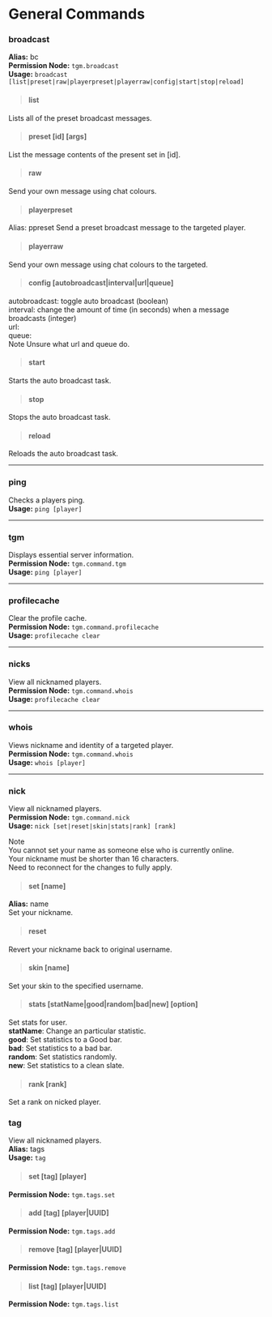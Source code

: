 # General Commands

### broadcast
**Alias:** bc<br>
**Permission Node:** `tgm.broadcast`<br>
**Usage:** `broadcast [list|preset|raw|playerpreset|playerraw|config|start|stop|reload]`
>#### list
Lists all of the preset broadcast messages.

>#### preset [id] [args]
List the message contents of the present set in [id].

>#### raw
Send your own message using chat colours.

>#### playerpreset
Alias: ppreset
Send a preset broadcast message to the targeted player.

>#### playerraw
Send your own message using chat colours to the targeted.

>#### config [autobroadcast|interval|url|queue]
autobroadcast: toggle auto broadcast (boolean)<br>
interval: change the amount of time (in seconds) when a message broadcasts (integer)<br>
url:<br>
queue:<br>
<span class="label label-note">Note</span> Unsure what url and queue do.

>#### start
Starts the auto broadcast task.

>#### stop
Stops the auto broadcast task.

>#### reload
Reloads the auto broadcast task.

<hr>

### ping
Checks a players ping.<br>
**Usage:** `ping [player]`
<hr>

### tgm
Displays essential server information.<br>
**Permission Node:** `tgm.command.tgm`<br>
**Usage:** `ping [player]`
<hr>

### profilecache
Clear the profile cache.<br>
**Permission Node:** `tgm.command.profilecache`<br>
**Usage:** `profilecache clear`
<hr>

### nicks
View all nicknamed players.<br>
**Permission Node:** `tgm.command.whois`<br>
**Usage:** `profilecache clear`
<hr>

### whois
Views nickname and identity of a targeted player.<br>
**Permission Node:** `tgm.command.whois`<br>
**Usage:** `whois [player]`
<hr>

### nick
View all nicknamed players.<br>
**Permission Node:** `tgm.command.nick`<br>
**Usage:** `nick [set|reset|skin|stats|rank] [rank]`

<span class="label label-note">Note</span><br>
You cannot set your name as someone else who is currently online.<br>
Your nickname must be shorter than 16 characters.<br>
Need to reconnect for the changes to fully apply.

>#### set [name]
**Alias:** name<br>
Set your nickname.

>#### reset
Revert your nickname back to original username.

>#### skin [name]
Set your skin to the specified username.

>#### stats [statName|good|random|bad|new] [option]
Set stats for user.<br>
**statName**: Change an particular statistic.<br>
**good**: Set statistics to a Good bar.<br>
**bad**: Set statistics to a bad bar.<br>
**random**: Set statistics randomly.<br>
**new**: Set statistics to a clean slate.<br>

>#### rank [rank]
Set a rank on nicked player.

### tag
View all nicknamed players.<br>
**Alias:** tags<br>
**Usage:** `tag`

>#### set [tag] [player]
**Permission Node:** `tgm.tags.set`<br>

>#### add [tag] [player|UUID]
**Permission Node:** `tgm.tags.add`<br>

>#### remove [tag] [player|UUID]
**Permission Node:** `tgm.tags.remove`<br>

>#### list [tag] [player|UUID]
**Permission Node:** `tgm.tags.list`<br>
